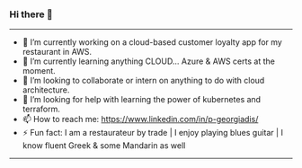 ### Hi there 👋

---

- 🔭 I’m currently working on a cloud-based customer loyalty app for my restaurant in AWS.
- 🌱 I’m currently learning anything CLOUD... Azure & AWS certs at the moment.
- 👯 I’m looking to collaborate or intern on anything to do with cloud architecture.
- 🤔 I’m looking for help with learning the power of kubernetes and terraform.
- 📫 How to reach me: https://www.linkedin.com/in/p-georgiadis/
- ⚡ Fun fact: I am a restaurateur by trade | I enjoy playing blues guitar | I know fluent Greek & some Mandarin as well

---
